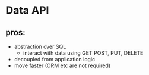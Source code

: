 # Data API

## pros:

- abstraction over SQL
  - interact with data using GET POST, PUT, DELETE
- decoupled from application logic
- move faster (ORM etc are not required)
